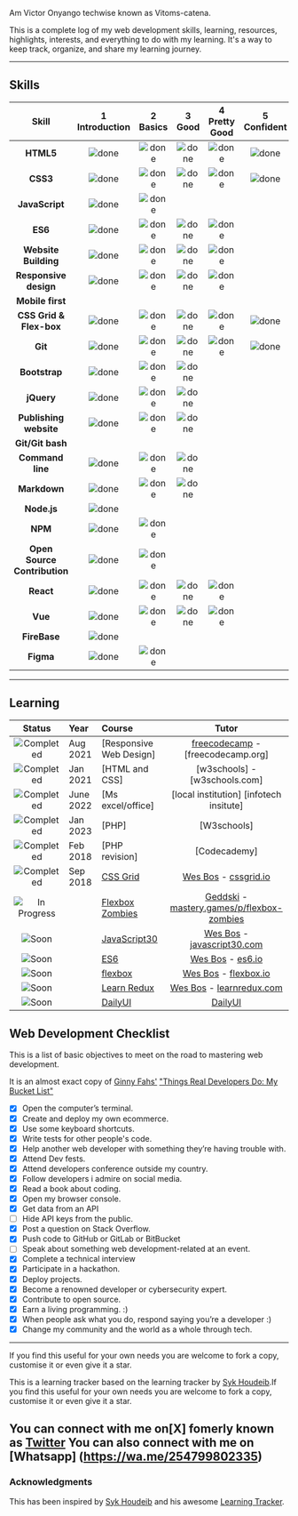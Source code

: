 Am Victor Onyango techwise known as Vitoms-catena.

This is a  complete log of my web development skills, learning, resources, highlights, interests, and everything to do with my learning. It's a way to keep track, organize, and share my learning journey.

---

## Skills

[done]: https://user-images.githubusercontent.com/29199184/32275438-8385f5c0-bf0b-11e7-9406-42265f71e2bd.png 'Done'

|            Skill             | 1<br>Introduction |  2<br>Basics  |   3<br>Good   | 4<br>Pretty Good | 5<br>Confident | 6<br>Awesome  |
| :--------------------------: | :---------------: | :-----------: | :-----------: | :--------------: | :------------: | :-----------: |
|          **HTML5**           |   ![done][done]   | ![done][done] | ![done][done] |  ![done][done]   | ![done][done]  | ![done][done] |
|           **CSS3**           |   ![done][done]   | ![done][done] | ![done][done] |  ![done][done]   | ![done][done]  | ![done][done] |
|        **JavaScript**        |   ![done][done]   | ![done][done] |               |                  |                |               |
|           **ES6**            |   ![done][done]   | ![done][done] | ![done][done] |  ![done][done]   |                |               |
|     **Website Building**     |   ![done][done]   | ![done][done] | ![done][done] |  ![done][done]   |                |               |
|    **Responsive design**     |   ![done][done]   | ![done][done] | ![done][done] |  ![done][done]   |                |               |
|       **Mobile first**       |                   |               |               |                  |                |               |
|   **CSS Grid & Flex-box**    |   ![done][done]   | ![done][done] | ![done][done] |  ![done][done]   | ![done][done]  |               |
|           **Git**            |   ![done][done]   | ![done][done] | ![done][done] |  ![done][done]   | ![done][done]  |  ![done][done]             |
|        **Bootstrap**         |   ![done][done]   | ![done][done] | ![done][done] |                  |                |               |
|          **jQuery**          |   ![done][done]   | ![done][done] | ![done][done] |                  |                |               |
|    **Publishing website**    |   ![done][done]   | ![done][done] | ![done][done] |                  |                |               |
|       **Git/Git bash**       |                   |               |                 |                |                |
|       **Command line**       |   ![done][done]   | ![done][done] | ![done][done] |                  |                |               |
|         **Markdown**         |   ![done][done]   | ![done][done] | ![done][done] |                  |                |               |
|         **Node.js**          |   ![done][done]   |               |               |                  |                |               |
|           **NPM**            |   ![done][done]   | ![done][done] |               |                  |                |               |
| **Open Source Contribution** |   ![done][done]   | ![done][done] |               |                  |                |               |
|          **React**           |   ![done][done]   | ![done][done] | ![done][done] |  ![done][done]   |                |               |
|           **Vue**            |   ![done][done]   | ![done][done] | ![done][done] |  ![done][done]   |                |               |
|         **FireBase**         |   ![done][done]   |               |               |                  |                |               |
|          **Figma**           |   ![done][done]   | ![done][done] |               |                  |                |               |

---

## Learning

[//]: # 'Status images'
[completed]: https://user-images.githubusercontent.com/29199184/32275438-8385f5c0-bf0b-11e7-9406-42265f71e2bd.png 'Completed'
[in progress]: https://user-images.githubusercontent.com/29199184/34462881-7305ddac-ee4d-11e7-9b57-589424820da4.png 'In Progress'
[soon]: https://user-images.githubusercontent.com/29199184/34462916-d5c37bd4-ee4d-11e7-9f4a-d57f2243281b.png 'Soon'

|           Status            | Year     | Course                               |                     Tutor                     |
| :-------------------------: | :------- | :----------------------------------- | :-------------------------------------------: |
|   ![Completed][completed]   | Aug 2021 | [Responsive Web Design]              |   [freecodecamp] - [freecodecamp.org]         |
|   ![Completed][completed]   | Jan 2021 | [HTML and CSS]                       |      [w3schools] -  [w3schools.com]           |
|   ![Completed][completed]   | June 2022|   [Ms excel/office]                  |  [local institution] [infotech insitute]      |
|   ![Completed][completed]   | Jan 2023 |       [PHP]                          |                  [W3schools]                  |
|   ![Completed][completed]   | Feb 2018 |        [PHP revision]                |                         [Codecademy]          |
|   ![Completed][completed]   | Sep 2018 | [CSS Grid]                           |           [Wes Bos] - [cssgrid.io]            |
| ![In Progress][in progress] |          | [Flexbox Zombies]                    | [Geddski] - [mastery.games/p/flexbox-zombies] |
|        ![Soon][soon]        |          | [JavaScript30]                       |        [Wes Bos] - [javascript30.com]         |
|        ![Soon][soon]        |          | [ES6]                                |             [Wes Bos] - [es6.io]              |
|        ![Soon][soon]        |          | [flexbox]                            |           [Wes Bos] - [flexbox.io]            |
|        ![Soon][soon]        |          | [Learn Redux]                        |         [Wes Bos] - [learnredux.com]          |
|        ![Soon][soon]        |          | [DailyUI]                            |                   [DailyUI]                   |

[//]: # 'Reference links to courses'
[react for beginners]: https://www.reactforbeginners.com
[front end web developer nanodegree]: https://in.udacity.com/course/front-end-web-developer-nanodegree--nd001/
[dailyui]: http://www.dailyui.co/
[flexbox]: https://www.flexbox.io
[css grid]: https://www.cssgrid.io
[es6]: https://www.es6.io
[front end development]: https://www.freecodecamp.org/ritikpatni
[google developer challenge scholarship]: https://www.udacity.com/google-scholarships
[javascript30]: https://javascript30.com/
[learn css grid]: https://scrimba.com/g/gR8PTE
[learn css variables]: https://scrimba.com/p/ppYrcJ
[learn redux]: https://learnredux.com
[flexbox zombies]: https://mastery.games/p/flexbox-zombies
[//]: # 'Reference links to tutors'
[freecodecamp]: https://www.freecodecamp.org
[udacity]: https://www.udacity.com
[wes bos]: https://twitter.com/wesbos
[geddski]: https://twitter.com/geddski
[per harald borgen]: https://twitter.com/perborgen
[scrimba]: https://scrimba.com/
[learnredux.com]: https://learnredux.com
[javascript30.com]: https://javascript30.com
[cssgrid.io]: https://cssgrid.io
[es6.io]: https://es6.io
[flexbox.io]: https://flexbox.io
[reactforbeginners.com]: https://reactforbeginners.com
[mastery.games/p/flexbox-zombies]: https://mastery.games/p/flexbox-zombies

## Web Development Checklist

This is a list of basic objectives to meet on the road to mastering web development.

It is an almost exact copy of [Ginny Fahs'](https://twitter.com/ginnyfahs) ["Things Real Developers Do: My Bucket List"](https://blog.prototypr.io/wondering-if-youre-a-real-developer-yet-try-making-a-bucket-list-281275482155)

- [x] Open the computer’s terminal. <achieved>
- [x] Create and deploy my own ecommerce.
- [x] Use some keyboard shortcuts.<Achieved>
- [x] Write tests for other people's code.
- [x] Help another web developer with something they’re having trouble with.
- [x] Attend Dev fests.
- [x] Attend developers conference outside my country.
- [x] Follow developers i admire on social media.
- [x] Read a book about coding.
- [x] Open my browser console.
- [x] Get data from an API
- [ ] Hide API keys from the public.
- [x] Post a question on Stack Overflow.
- [x] Push code to GitHub or GitLab or BitBucket <doing it>
- [ ] Speak about something web development-related at an event.
- [x] Complete a technical interview
- [x] Participate in a hackathon.
- [x] Deploy projects.
- [x] Become a renowned  developer or cybersecurity expert.
- [x] Contribute to open source.
- [x] Earn a living programming. :)
- [x] When people ask what you do, respond saying you’re a developer :)
- [X] Change my community and the world as a whole through tech.
---

If you find this useful for your own needs you are welcome to fork a copy, customise it or even give it a star.

This is a learning tracker based on the learning tracker by [Syk Houdeib](https://github.com/Syknapse/My-Learning-Tracker).If you find this useful for your own needs you are welcome to fork a copy, customise it or even give it a star.

**You can connect with me on[X] fomerly known as [Twitter](https://twitter.com/Afrikaan_dream?t=UPyGoHBhFTYN3oVLnrjoyw&s=09)**
**You can also connect with me on [Whatsapp] (https://wa.me/254799802335)**
---

### Acknowledgments

This has been inspired by [Syk Houdeib](https://github.com/Syknapse) and his awesome [Learning Tracker](https://github.com/Syknapse/My-Learning-Tracker).
